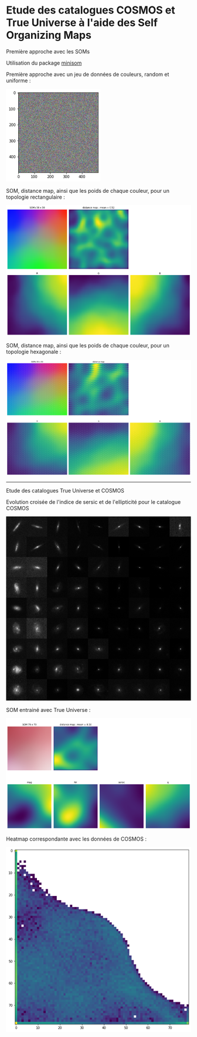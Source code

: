 # Etude des catalogues COSMOS et True Universe à l'aide des Self Organizing Maps




Première approche avec les SOMs

Utilisation du package [minisom](https://github.com/JustGlowing/minisom) 



Première approche avec un jeu de données de couleurs, random et uniforme :

![Colors](figures/colors.png)

SOM, distance map, ainsi que les poids de chaque couleur, pour un topologie rectangulaire :

![SOMs rectangular](figures/SOM_rect_norm_uniform.png)



SOM, distance map, ainsi que les poids de chaque couleur, pour un topologie hexagonale :

![SOMs hexagonal](figures/SOM_hexa_norm_uniform.png)



---

Etude des catalogues True Universe et COSMOS

Evolution croisée de l'indice de sersic et de l'ellipticité pour le catalogue COSMOS

![COSMOS catalog](figures/GxCOSMOS.png)





SOM entrainé avec True Universe :

![SOM TU CS](figures/som_tu_cs.png)





Heatmap correspondante avec les données de COSMOS :

![heatmap COSMOS](figures/heatmap_tu_cs.png)